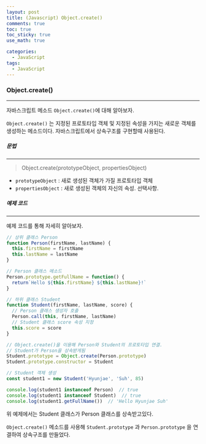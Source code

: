 ```yaml
---
layout: post
title: (Javascript) Object.create()
comments: true
toc: true
toc_sticky: true
use_math: true

categories:
  - JavaScript
tags:
  - JavaScript
---
```




### Object.create()

---



자바스크립트 메소드 `Object.create()`에 대해 알아보자.

`Object.create()` 는 지정된 프로토타입 객체 및 지정된 속성을 가지는 새로운 객체를 생성하는 메소드이다. 자바스크립트에서 상속구조를 구현할때 사용된다.



##### 문법

---

> Object.create(prototypeObject, propertiesObject)



* `prototypeObject` :  새로 생성된 객체가 가질 프로토타입 객체
* `propertiesObject` : 새로 생성된 객체의 자신의 속성. 선택사항.



##### 예제 코드

---

  예제 코드를 통해 자세히 알아보자.



```javascript
// 상위 클래스 Person
function Person(firstName, lastName) {
  this.firstName = firstName
  this.lastName = lastName
}  

// Person 클래스 메소드
Person.prototype.getFullName = function() {
  return`Hello ${this.firstName} ${this.lastName}!`
}

// 하위 클래스 Student
function Student(firstName, lastName, score) {
  // Person 클래스 생성자 호출
  Person.call(this, firstName, lastName)
  // Student 클래스 score 속성 지정
  this.score = score
}

// Object.create()을 이용해 Person와 Student의 프로토타입 연결.
// Student가 Person을 상속받게됨
Student.prototype = Object.create(Person.prototype)
Student.prototype.constructor = Student

// Student 객체 생성
const student1 = new Student('Hyunjae', 'Suh', 85)

console.log(student1 instanceof Person)  // true
console.log(student1 instanceof Student)  // true
console.log(student1.getFullName())  // 'Hello Hyunjae Suh'
```



위 예제에서는 Student 클래스가 Person 클래스를 상속받고있다. 

`Object.create()` 메소드를 사용해 `Student.prototype` 과 `Person.prototype` 을 연결하여 상속구조를 만들었다. 
